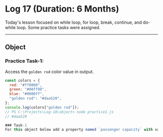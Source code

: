 # Log 17 (Duration: 6 Months)
Today's lesson focused on while loop, for loop, break, continue, and do-while loop. Some practice tasks were assigned.

---

## Object
### Practice Task-1:
Access the `golden rod` color value in output.
```js
const colors = {
  red: "#ff0000",
  green: "#00ff00",
  blue: "#0000ff",
  "golden rod": "#daa520",
};
console.log(colors["golden rod"]);
// PS C:\Projects\Log-18\object> node practice1.js
// #daa520

### Task-2
For this object below add a property named `passenger capacity` with value 5
